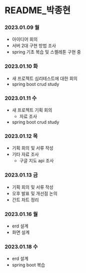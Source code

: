 # README\_박종현

### 2023.01.09 월

- 아이디어 회의
- 서버 2대 구현 방법 조사
- spring 기초 복습 및 스켈레톤 구현 중

### 2023.01.10 화

- 새 프로젝트 심리테스트에 대한 회의
- spring boot crud study

### 2023.01.11 수

- 새 프로젝트 기획 회의
  - 자료 조사
- spring boot crud study

### 2023.01.12 목

- 기획 회의 및 서류 작성
- 기타 자료 조사
  - 구글 지도 api 조사

### 2023.01.13 금

- 기획 회의 및 서류 작성
- 오후 발표 및 개선점 논의
- 간트 차트 정리

### 2023.01.16 월

- erd 설계
- 화면 설계

### 2023.01.18 수

- erd 설계
- spring boot 복습

